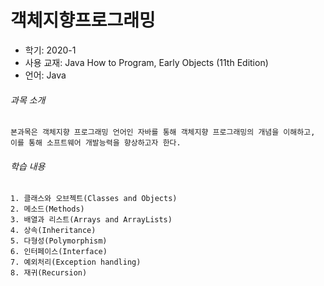 # 객체지향프로그래밍
* 학기: 2020-1
* 사용 교재: Java How to Program, Early Objects (11th Edition)
* 언어: Java

###### 과목 소개
```
본과목은 객체지향 프로그래밍 언어인 자바를 통해 객체지향 프로그래밍의 개념을 이해하고,
이를 통해 소프트웨어 개발능력을 향상하고자 한다.
```

###### 학습 내용
```
1. 클래스와 오브젝트(Classes and Objects)
2. 메소드(Methods)
3. 배열과 리스트(Arrays and ArrayLists)
4. 상속(Inheritance)
5. 다형성(Polymorphism)
6. 인터페이스(Interface)
7. 예외처리(Exception handling)
8. 재귀(Recursion)
```
